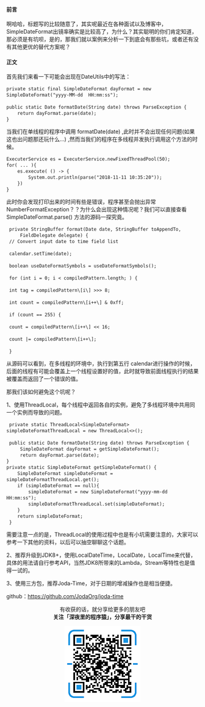 #### 前言



啊哈哈，标题写的比较随意了，其实呢最近在各种面试以及博客中，SimpleDateFormat出镜率确实是比较高了，为什么？其实聪明的你们肯定知道，那必须是有坑呗，是的，那我们就以案例来分析一下到底会有那些坑，或者还有没有其他更优的替代方案呢？



#### 正文



首先我们来看一下可能会出现在DateUtils中的写法：
```
private static final SimpleDateFormat dayFormat = new SimpleDateFormat("yyyy-MM-dd  HH:mm:ss");

public static Date formatDate(String date) throws ParseException {
    return dayFormat.parse(date);
}
```

当我们在单线程的程序中调用 formatDate(date) ,此时并不会出现任何问题(如果这也出问题那还玩什么...) ,然而当我们的程序在多线程并发执行调用这个方法的时候。




```
ExecuterService es = ExecuterService.newFixedThreadPool(50);
for( ... ){
    es.execute( () -> {
        System.out.println(parse("2018-11-11 10:35:20"));
    })
}
```

此时你会发现打印出来的时间有些是错误，程序甚至会抛出异常NumberFormatException？？为什么会出现这种情况呢？我们可以直接查看SimpleDateFormat.parse() 方法的源码一探究竟。


```
 private StringBuffer format(Date date, StringBuffer toAppendTo,
     FieldDelegate delegate) {
 // Convert input date to time field list

 calendar.setTime(date);

 boolean useDateFormatSymbols = useDateFormatSymbols();

 for (int i = 0; i < compiledPattern.length; ) {

 int tag = compiledPattern\[i\] >>> 8;

 int count = compiledPattern\[i++\] & 0xff;

 if (count == 255) {

 count = compiledPattern\[i++\] << 16;

 count |= compiledPattern\[i++\];

 }
```

从源码可以看到，在多线程的环境中，执行到第五行 calendar进行操作的时候，后面的线程有可能会覆盖上一个线程设置好的值，此时就导致前面线程执行的结果被覆盖而返回了一个错误的值。



那我们该如何避免这个坑呢？



1、使用ThreadLocal，每个线程中返回各自的实例，避免了多线程环境中共用同一个实例而导致的问题。

```
 private static ThreadLocal<SimpleDateFormat> simpleDateFormatThreadLocal = new ThreadLocal<>();

 public static Date formatDate(String date) throws ParseException {
     SimpleDateFormat dayFormat = getSimpleDateFormat();
     return dayFormat.parse(date);
}
private static SimpleDateFormat getSimpleDateFormat() {
    SimpleDateFormat simpleDateFormat = simpleDateFormatThreadLocal.get();
    if (simpleDateFormat == null){
        simpleDateFormat = new SimpleDateFormat("yyyy-mm-dd  HH:mm:ss");
        simpleDateFormatThreadLocal.set(simpleDateFormat);
    }
    return simpleDateFormat;
 }
 ```
 
需要注意一点的是，ThreadLocal的使用过程中也是有小坑需要注意的，大家可以参考一下其他的资料，以后可以抽空聊聊这个话题。



2、推荐升级到JDK8+，使用LocalDateTime，LocalDate，LocalTime来代替，具体的用法请自行参考API，当然JDK8所带来的Lambda，Stream等特性也是值得一试的。



3、使用三方包，推荐Joda-Time，对于日期的增减操作也是相当便捷。



github：https://github.com/JodaOrg/joda-time


<p align="center">
有收获的话，就分享给更多的朋友吧<br/>
<b>关注「深夜里的程序猿」，分享最干的干货</b>
</p>
<p align="center">
<img src="/resource/qrcode.png" alt="Sample"  width="200" height="200">
</p>